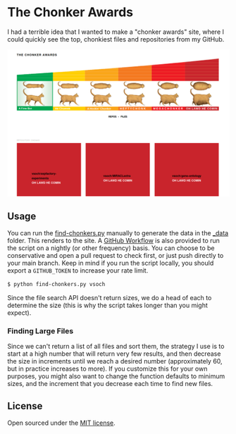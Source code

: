 # The Chonker Awards

I had a terrible idea that I wanted to make a "chonker awards" site, where I could
quickly see the top, chonkiest files and repositories from my GitHub. 

![assets/images/chonker-awards.png](assets/images/chonker-awards.png)

## Usage

You can run the [find-chonkers.py](find-chonkers.py) manually to generate the
data in the [_data](_data) folder. This renders to the site. A [GitHub Workflow](.github/workflows)
is also provided to run the script on a nightly (or other frequency) basis.
You can choose to be conservative and open a pull request to check first,
or just push directly to your main branch. Keep in mind if you run the script
locally, you should export a `GITHUB_TOKEN` to increase your rate limit.

```bash
$ python find-chonkers.py vsoch
```

Since the file search API doesn't return sizes, we do a head of each to determine
the size (this is why the script takes longer than you might expect). 

### Finding Large Files

Since we can't return a list of all files and sort them, the strategy I use is to
start at a high number that will return very few results, and then decrease the size
in increments until we reach a desired number (approximately 60, but in practice increases to more). 
If you customize this for your own purposes, you might also want to change the function defaults
to minimum sizes, and the increment that you decrease each time to find new files.

## License

Open sourced under the [MIT license](LICENSE).
